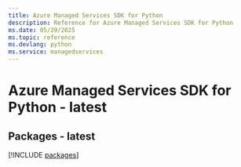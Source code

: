 ```yaml
---
title: Azure Managed Services SDK for Python
description: Reference for Azure Managed Services SDK for Python
ms.date: 05/29/2025
ms.topic: reference
ms.devlang: python
ms.service: managedservices
---
```

# Azure Managed Services SDK for Python - latest
## Packages - latest
[!INCLUDE [packages](managed-services-index.md)]